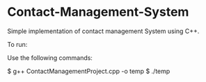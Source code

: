 # Contact-Management-System
Simple implementation of contact management System using C++.

To run:

Use the following commands:

  $ g++ ContactManagementProject.cpp -o temp
  $ ./temp



